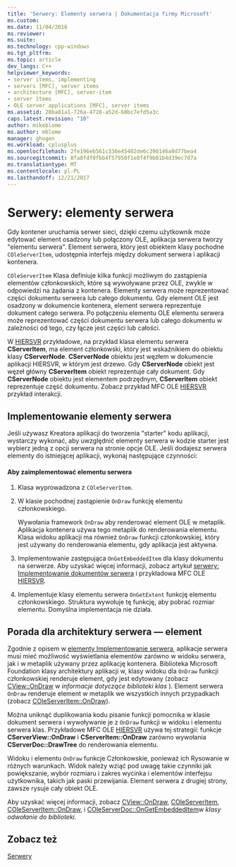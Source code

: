 ```yaml
---
title: 'Serwery: Elementy serwera | Dokumentacja firmy Microsoft'
ms.custom: 
ms.date: 11/04/2016
ms.reviewer: 
ms.suite: 
ms.technology: cpp-windows
ms.tgt_pltfrm: 
ms.topic: article
dev_langs: C++
helpviewer_keywords:
- server items, implementing
- servers [MFC], server items
- architecture [MFC], server-item
- server items
- OLE server applications [MFC], server items
ms.assetid: 28ba81a1-726a-4728-a52d-68bc7efd5a3c
caps.latest.revision: "10"
author: mikeblome
ms.author: mblome
manager: ghogen
ms.workload: cplusplus
ms.openlocfilehash: 2fe196eb561c336e45402de6c390146a0d77bea4
ms.sourcegitcommit: 8fa8fdf0fbb4f57950f1e8f4f9b81b4d39ec7d7a
ms.translationtype: MT
ms.contentlocale: pl-PL
ms.lasthandoff: 12/21/2017
---
```

# <a name="servers-server-items"></a>Serwery: elementy serwera
Gdy kontener uruchamia serwer sieci, dzięki czemu użytkownik może edytować element osadzony lub połączony OLE, aplikacja serwera tworzy "elementu serwera". Element serwera, który jest obiektem klasy pochodne `COleServerItem`, udostępnia interfejs między dokument serwera i aplikacji kontenera.  
  
 `COleServerItem` Klasa definiuje kilka funkcji możliwym do zastąpienia elementów członkowskich, które są wywoływane przez OLE, zwykle w odpowiedzi na żądania z kontenera. Elementy serwera może reprezentować części dokumentu serwera lub całego dokumentu. Gdy element OLE jest osadzony w dokumencie kontenera, element serwera reprezentuje dokument całego serwera. Po połączeniu elementu OLE elementu serwera może reprezentować części dokumentu serwera lub całego dokumentu w zależności od tego, czy łącze jest części lub całości.  
  
 W [HIERSVR](../visual-cpp-samples.md) przykładowe, na przykład klasa elementu serwera **CServerItem**, ma element członkowski, który jest wskaźnikiem do obiektu klasy **CServerNode**. **CServerNode** obiektu jest węzłem w dokumencie aplikacji HIERSVR, w którym jest drzewo. Gdy **CServerNode** obiekt jest węzeł główny **CServerItem** obiekt reprezentuje cały dokument. Gdy **CServerNode** obiektu jest elementem podrzędnym, **CServerItem** obiekt reprezentuje część dokumentu. Zobacz przykład MFC OLE [HIERSVR](../visual-cpp-samples.md) przykład interakcji.  
  
##  <a name="_core_implementing_server_items"></a>Implementowanie elementy serwera  
 Jeśli używasz Kreatora aplikacji do tworzenia "starter" kodu aplikacji, wystarczy wykonać, aby uwzględnić elementy serwera w kodzie starter jest wybierz jedną z opcji serwera na stronie opcje OLE. Jeśli dodajesz serwera elementy do istniejącej aplikacji, wykonaj następujące czynności:  
  
#### <a name="to-implement-a-server-item"></a>Aby zaimplementować elementu serwera  
  
1.  Klasa wyprowadzona z `COleServerItem`.  
  
2.  W klasie pochodnej zastąpienie `OnDraw` funkcję elementu członkowskiego.  
  
     Wywołania framework `OnDraw` aby renderować element OLE w metaplik. Aplikacja kontenera używa tego metaplik do renderowania elementu. Klasa widoku aplikacji ma również `OnDraw` funkcji członkowskiej, który jest używany do renderowania elementu, gdy aplikacja jest aktywna.  
  
3.  Implementowanie zastępująca `OnGetEmbeddedItem` dla klasy dokumentu na serwerze. Aby uzyskać więcej informacji, zobacz artykuł [serwery: Implementowanie dokumentów serwera](../mfc/servers-implementing-server-documents.md) i przykładowa MFC OLE [HIERSVR](../visual-cpp-samples.md).  
  
4.  Implementuje klasy elementu serwera `OnGetExtent` funkcję elementu członkowskiego. Struktura wywołuje tę funkcję, aby pobrać rozmiar elementu. Domyślna implementacja nie działa.  
  
##  <a name="_core_a_tip_for_server.2d.item_architecture"></a>Porada dla architektury serwera — element  
 Zgodnie z opisem w [elementy Implementowanie serwera](#_core_implementing_server_items), aplikacje serwera musi mieć możliwość wyświetlania elementów zarówno w widoku serwera, jak i w metaplik używany przez aplikację kontenera. Biblioteka Microsoft Foundation klasy architektury aplikacji w, klasy widoku dla `OnDraw` funkcji członkowskiej renderuje element, gdy jest edytowany (zobacz [CView::OnDraw](../mfc/reference/cview-class.md#ondraw) w *informacje dotyczące biblioteki klas* ). Element serwera `OnDraw` renderuje element w metaplik we wszystkich innych przypadkach (zobacz [COleServerItem::OnDraw](../mfc/reference/coleserveritem-class.md#ondraw)).  
  
 Można uniknąć duplikowania kodu pisanie funkcji pomocnika w klasie dokument serwera i wywoływanie je z `OnDraw` funkcji w widoku i elementu serwera klas. Przykładowe MFC OLE [HIERSVR](../visual-cpp-samples.md) używa tej strategii: funkcje **CServerView::OnDraw** i **CServerItem::OnDraw** zarówno wywołania **CServerDoc::DrawTree**  do renderowania elementu.  
  
 Widoku i elementu `OnDraw` funkcje Członkowskie, ponieważ ich Rysowanie w różnych warunkach. Widok należy wziąć pod uwagę takie czynniki jak powiększanie, wybór rozmiaru i zakres wycinka i elementów interfejsu użytkownika, takich jak paski przewijania. Element serwera z drugiej strony, zawsze rysuje cały obiekt OLE.  
  
 Aby uzyskać więcej informacji, zobacz [CView::OnDraw](../mfc/reference/cview-class.md#ondraw), [COleServerItem](../mfc/reference/coleserveritem-class.md), [COleServerItem::OnDraw](../mfc/reference/coleserveritem-class.md#ondraw), i [COleServerDoc::OnGetEmbeddedItem](../mfc/reference/coleserverdoc-class.md#ongetembeddeditem)w *klasy odwołanie do biblioteki*.  
  
## <a name="see-also"></a>Zobacz też  
 [Serwery](../mfc/servers.md)

